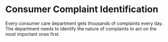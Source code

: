 # Consumer Complaint Identification

Every consumer care department gets thousands of complaints every day. The department needs to identify the nature of complaints to act on the most important ones first.
